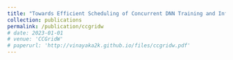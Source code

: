```yaml
---
title: "Towards Efficient Scheduling of Concurrent DNN Training and Inferencing on Accelerated Edges"
collection: publications
permalink: /publication/ccgridw
# date: 2023-01-01
# venue: 'CCGridW'
# paperurl: 'http://vinayaka2k.github.io/files/ccgridw.pdf'
---
```

<!-- **Abstract:** Edge devices are typically used to perform lowlatency DNN inferencing close to the data source. However,with accelerated edge devices and privacy-oriented paradigms like Federated Learning, we can increasingly use them for DNN training too. This can require both training and inference workloads to be run concurrently on an edge device, without compromising on the inference latency. Here, we explore such concurrent scheduling on edge devices, and provide initial results demonstrating the interaction of training and inferencing on latency and throughput.   -->

<!-- **Authors:** Prashanthi S K, **Vinayaka Hegde** and Yogesh Simmhan -->
